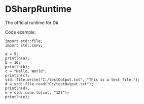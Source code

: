 # DSharpRuntime
The official runtime for D#

Code example:
```
import std::file; 
import std::conv;

a = 5;
println(a); 
b = 10; 
println(b); 
c = "Hello, World"; 
println(c); 
std::file.write("C:/testOutput.txt", "This is a test file."); 
d = std::file.read("C:/testOutput.txt");
println(d);
e = std::conv.to(int, "123");
println(e);
```
